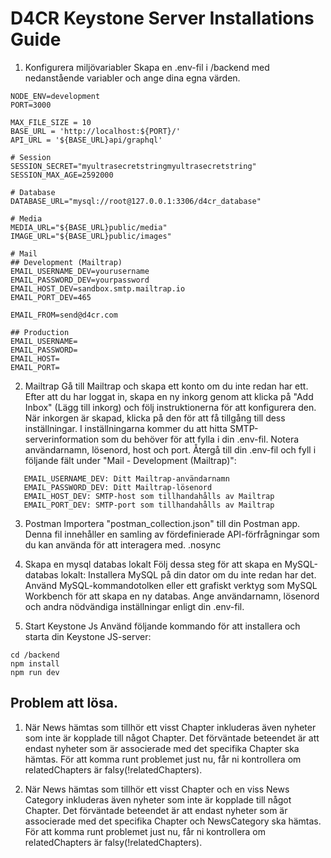 # D4CR Keystone Server Installations Guide

1. Konfigurera miljövariabler
   Skapa en .env-fil i /backend med nedanstående variabler och ange dina egna värden.

```
NODE_ENV=development
PORT=3000

MAX_FILE_SIZE = 10
BASE_URL = 'http://localhost:${PORT}/'
API_URL = '${BASE_URL}api/graphql'

# Session
SESSION_SECRET="myultrasecretstringmyultrasecretstring"
SESSION_MAX_AGE=2592000

# Database
DATABASE_URL="mysql://root@127.0.0.1:3306/d4cr_database"

# Media
MEDIA_URL="${BASE_URL}public/media"
IMAGE_URL="${BASE_URL}public/images"

# Mail
## Development (Mailtrap)
EMAIL_USERNAME_DEV=yourusername
EMAIL_PASSWORD_DEV=yourpassword
EMAIL_HOST_DEV=sandbox.smtp.mailtrap.io
EMAIL_PORT_DEV=465

EMAIL_FROM=send@d4cr.com

## Production
EMAIL_USERNAME=
EMAIL_PASSWORD=
EMAIL_HOST=
EMAIL_PORT=

```

2. Mailtrap
   Gå till Mailtrap och skapa ett konto om du inte redan har ett.
   Efter att du har loggat in, skapa en ny inkorg genom att klicka på "Add Inbox" (Lägg till inkorg) och följ instruktionerna för att konfigurera den.
   När inkorgen är skapad, klicka på den för att få tillgång till dess inställningar.
   I inställningarna kommer du att hitta SMTP-serverinformation som du behöver för att fylla i din .env-fil. Notera användarnamn, lösenord, host och port.
   Återgå till din .env-fil och fyll i följande fält under "Mail - Development (Mailtrap)":

```
   EMAIL_USERNAME_DEV: Ditt Mailtrap-användarnamn
   EMAIL_PASSWORD_DEV: Ditt Mailtrap-lösenord
   EMAIL_HOST_DEV: SMTP-host som tillhandahålls av Mailtrap
   EMAIL_PORT_DEV: SMTP-port som tillhandahålls av Mailtrap
```

3. Postman
   Importera "postman_collection.json" till din Postman app.
   Denna fil innehåller en samling av fördefinierade API-förfrågningar som du kan använda för att interagera med.
   .nosync

4. Skapa en mysql databas lokalt
   Följ dessa steg för att skapa en MySQL-databas lokalt:
   Installera MySQL på din dator om du inte redan har det.
   Använd MySQL-kommandotolken eller ett grafiskt verktyg som MySQL Workbench för att skapa en ny databas. Ange användarnamn, lösenord och andra nödvändiga inställningar enligt din .env-fil.

5. Start Keystone Js
   Använd följande kommando för att installera och starta din Keystone JS-server:

```
cd /backend
npm install
npm run dev

```

## Problem att lösa.

1. När News hämtas som tillhör ett visst Chapter inkluderas även nyheter som inte är kopplade till något Chapter. Det förväntade beteendet är att endast nyheter som är associerade med det specifika Chapter ska hämtas. För att komma runt problemet just nu, får ni kontrollera om relatedChapters är falsy(!relatedChapters).

2. När News hämtas som tillhör ett visst Chapter och en viss News Category inkluderas även nyheter som inte är kopplade till något Chapter. Det förväntade beteendet är att endast nyheter som är associerade med det specifika Chapter och NewsCategory ska hämtas. För att komma runt problemet just nu, får ni kontrollera om relatedChapters är falsy(!relatedChapters).
